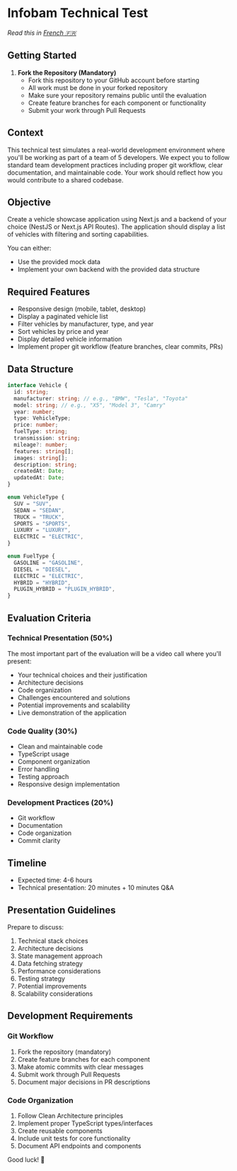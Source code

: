 # Infobam Technical Test

_Read this in [French 🇫🇷](./README-FR.md)_

## Getting Started

1. **Fork the Repository (Mandatory)**
   - Fork this repository to your GitHub account before starting
   - All work must be done in your forked repository
   - Make sure your repository remains public until the evaluation
   - Create feature branches for each component or functionality
   - Submit your work through Pull Requests

## Context

This technical test simulates a real-world development environment where you'll be working as part of a team of 5 developers. We expect you to follow standard team development practices including proper git workflow, clear documentation, and maintainable code. Your work should reflect how you would contribute to a shared codebase.

## Objective

Create a vehicle showcase application using Next.js and a backend of your choice (NestJS or Next.js API Routes). The application should display a list of vehicles with filtering and sorting capabilities.

You can either:

- Use the provided mock data
- Implement your own backend with the provided data structure

## Required Features

- Responsive design (mobile, tablet, desktop)
- Display a paginated vehicle list
- Filter vehicles by manufacturer, type, and year
- Sort vehicles by price and year
- Display detailed vehicle information
- Implement proper git workflow (feature branches, clear commits, PRs)

## Data Structure

```typescript
interface Vehicle {
  id: string;
  manufacturer: string; // e.g., "BMW", "Tesla", "Toyota"
  model: string; // e.g., "X5", "Model 3", "Camry"
  year: number;
  type: VehicleType;
  price: number;
  fuelType: string;
  transmission: string;
  mileage?: number;
  features: string[];
  images: string[];
  description: string;
  createdAt: Date;
  updatedAt: Date;
}

enum VehicleType {
  SUV = "SUV",
  SEDAN = "SEDAN",
  TRUCK = "TRUCK",
  SPORTS = "SPORTS",
  LUXURY = "LUXURY",
  ELECTRIC = "ELECTRIC",
}

enum FuelType {
  GASOLINE = "GASOLINE",
  DIESEL = "DIESEL",
  ELECTRIC = "ELECTRIC",
  HYBRID = "HYBRID",
  PLUGIN_HYBRID = "PLUGIN_HYBRID",
}
```

## Evaluation Criteria

### Technical Presentation (50%)

The most important part of the evaluation will be a video call where you'll present:

- Your technical choices and their justification
- Architecture decisions
- Code organization
- Challenges encountered and solutions
- Potential improvements and scalability
- Live demonstration of the application

### Code Quality (30%)

- Clean and maintainable code
- TypeScript usage
- Component organization
- Error handling
- Testing approach
- Responsive design implementation

### Development Practices (20%)

- Git workflow
- Documentation
- Code organization
- Commit clarity

## Timeline

- Expected time: 4-6 hours
- Technical presentation: 20 minutes + 10 minutes Q&A

## Presentation Guidelines

Prepare to discuss:

1. Technical stack choices
2. Architecture decisions
3. State management approach
4. Data fetching strategy
5. Performance considerations
6. Testing strategy
7. Potential improvements
8. Scalability considerations

## Development Requirements

### Git Workflow

1. Fork the repository (mandatory)
2. Create feature branches for each component
3. Make atomic commits with clear messages
4. Submit work through Pull Requests
5. Document major decisions in PR descriptions

### Code Organization

1. Follow Clean Architecture principles
2. Implement proper TypeScript types/interfaces
3. Create reusable components
4. Include unit tests for core functionality
5. Document API endpoints and components

Good luck! 🚀
